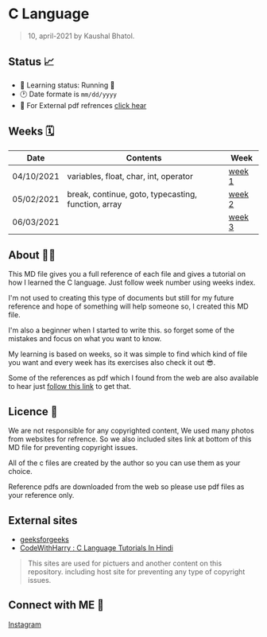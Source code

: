 # C Language

>10, april-2021 by Kaushal Bhatol.

## Status 📈

* 📖 Learning status: Running 📗
* 🕐 Date formate is `mm/dd/yyyy`
* 📂 For External pdf refrences [click hear][reference-folder]

## Weeks 🗓

 Date       | Contents | Week
------------|----------|----------
04/10/2021  | variables, float, char, int, operator | [week 1](week_1)
05/02/2021  | break, continue, goto, typecasting, function, array | [week 2](week_2)
06/03/2021  |   | [week 3](week_3)

## About 👷‍♂️

This MD file gives you a full reference of each file and gives a tutorial on how I learned the C language. Just follow week number using weeks index.

I'm not used to creating this type of documents but still for my future reference and hope of something will help someone so, I created this MD file.

I'm also a beginner when I started to write this. so forget some of the mistakes and focus on what you want to know.

My learning is based on weeks, so it was simple to find which kind of file you want and every week has its exercises also check it out 😎.

Some of the references as pdf which I found from the web are also available to hear just [follow this link][reference-folder] to get that.

## Licence 🔐

We are not responsible for any copyrighted content, We used many photos from websites for refrence. So we also included sites link at bottom of this MD file for preventing copyright issues.

All of the c files are created by the author so you can use them as your choice.

Reference pdfs are downloaded from the web so please use pdf files as your reference only.

## External sites

* [geeksforgeeks](https://www.geeksforgeeks.org/)
* [CodeWithHarry : C Language Tutorials In Hindi](https://www.youtube.com/playlist?list=PLu0W_9lII9aiXlHcLx-mDH1Qul38wD3aR)

> This sites are used for pictuers and another content on this repository. including host site for preventing any type of copyright issues.

## Connect with ME 📱

[Instagram](https://instagram.com/kaushal_bhatol)

<!-- link area -->
[reference-folder]: reference/

